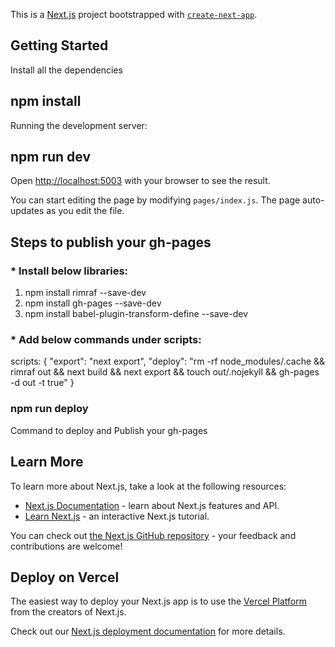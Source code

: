This is a [Next.js](https://nextjs.org/) project bootstrapped with [`create-next-app`](https://github.com/zeit/next.js/tree/canary/packages/create-next-app).

## Getting Started

Install all the dependencies

## npm install

Running the development server:

## npm run dev

Open [http://localhost:5003](http://localhost:5003) with your browser to see the result.

You can start editing the page by modifying `pages/index.js`. The page auto-updates as you edit the file.

## Steps to publish your gh-pages

### * Install below libraries:

1. npm install rimraf --save-dev
2. npm install gh-pages --save-dev
3. npm install babel-plugin-transform-define --save-dev

### * Add below commands under scripts:

scripts: {
    "export": "next export",
    "deploy": "rm -rf node_modules/.cache && rimraf out && next build && next export && touch out/.nojekyll && gh-pages -d out -t true"
}

### npm run deploy

Command to deploy and Publish your gh-pages

## Learn More

To learn more about Next.js, take a look at the following resources:

- [Next.js Documentation](https://nextjs.org/docs) - learn about Next.js features and API.
- [Learn Next.js](https://nextjs.org/learn) - an interactive Next.js tutorial.

You can check out [the Next.js GitHub repository](https://github.com/zeit/next.js/) - your feedback and contributions are welcome!

## Deploy on Vercel

The easiest way to deploy your Next.js app is to use the [Vercel Platform](https://vercel.com/import?utm_medium=default-template&filter=next.js&utm_source=create-next-app&utm_campaign=create-next-app-readme) from the creators of Next.js.

Check out our [Next.js deployment documentation](https://nextjs.org/docs/deployment) for more details.
